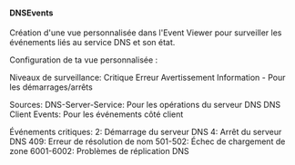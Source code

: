 #### DNSEvents

 Création d'une vue personnalisée dans l'Event Viewer pour surveiller les événements liés au service DNS et son état.

 Configuration de ta vue personnalisée :

Niveaux de surveillance:
Critique
Erreur
Avertissement
Information - Pour les démarrages/arrêts

Sources:
DNS-Server-Service: Pour les opérations du serveur DNS
DNS Client Events: Pour les événements côté client

Événements critiques:
2: Démarrage du serveur DNS
4: Arrêt du serveur DNS
409: Erreur de résolution de nom
501-502: Échec de chargement de zone
6001-6002: Problèmes de réplication DNS

